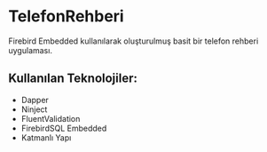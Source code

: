 # TelefonRehberi
Firebird Embedded kullanılarak oluşturulmuş basit bir telefon rehberi uygulaması.

## Kullanılan Teknolojiler:
- Dapper
- Ninject
- FluentValidation
- FirebirdSQL Embedded
- Katmanlı Yapı
